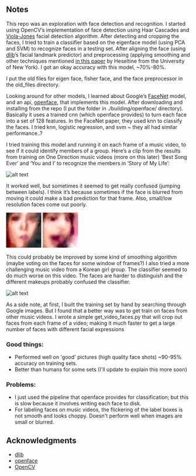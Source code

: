 ## Notes
This repo was an exploration with face detection and recognition. I started using OpenCV’s implementation of face detection using Haar Cascades and [Viola-Jones](https://sites.google.com/site/5kk73gpu2012/assignment/viola-jones-face-detection#TOC-Image-Pyramid) facial detection algorithm. After detecting and cropping the faces, I tried to train a classifier based on the eigenface model (using PCA and SVM) to recognize faces in a testing set. After aligning the face (using [dlib](https://github.com/davisking/dlib)’s facial landmark predictor) and preprocessing (applying smoothing and other techniques mentioned [in this paper](https://www.researchgate.net/publication/239084542_Evaluation_of_Image_Pre-Processing_Techniques_for_Eigenface_Based_Face_Recognition) by Heseltine from the University of New York). I got an okay accuracy with this model, ~70%-80%. 

I put the old files for eigen face, fisher face, and the face preprocessor in the old_files directory.

Looking around for other models, I learned about Google’s [FaceNet](https://arxiv.org/pdf/1503.03832.pdf) model, and an api, [openface](https://github.com/cmusatyalab/openface), that implements this model. After downloading and installing from the repo (I put the folder in ./building/openface/ directory). Basically it uses a trained cnn (which openface provides) to turn each face into a set of 128 features. In the FaceNet paper, they used knn to classify the faces. I tried knn, logistic regression, and svm ~ they all had similar performance..?

I tried training this model and running it on each frame of a music video, to see if it could identify members of a group. Here’s a clip from the results from training on One Direction music videos (more on this later) ‘Best Song Ever’ and ‘You and I’ to recognize the members in ‘Story of My Life’:


![alt text](https://github.com/jonathanshuai/face-detection-test/blob/master/project/records/story_of_my_life.gif?raw=true)

It worked well, but sometimes it seemed to get really confused (jumping between labels). I think it’s because sometimes if the face is blurred from moving it could make a bad prediction for that frame. Also, small/low resolution faces come out poorly.

![alt text](https://raw.githubusercontent.com/jonathanshuai/face-detection-test/master/project/records/25.jpg?token=AK2CHnqzMIcsFqBkOwDgJXaARPox6hHaks5aatzpwA%3D%3D)
![alt text](https://raw.githubusercontent.com/jonathanshuai/face-detection-test/master/project/records/29.jpg?token=AK2CHjg4Xa7_X8QGNVdcQ6Y3xsWHfSdyks5aat0RwA%3D%3D)

This could probably be improved by some kind of smoothing algorithm (maybe voting on the faces for some window of frames?)
I also tried a more challenging music video from a Korean girl group. The classifier seemed to do much worse on this video. The faces are harder to distinguish and the different makeups probably confused the classifier.

![alt text](https://github.com/jonathanshuai/face-detection-test/blob/master/project/records/last.gif?raw=true)

As a side note, at first, I built the training set by hand by searching through Google images. But I found that a better way was to get train on faces from other music videos. I wrote a simple get_video_faces.py that will crop out faces from each frame of a video; making it much faster to get a large number of faces with different facial expressions

### Good things:

* Performed well on 'good' pictures (high quality face shots) ~90-95% accuracy on training sets.
* Better than humans for some sets (I'll update to explain this more soon)

### Problems:

* I just used the pipeline that openface provides for classification; but this is slow because it involves writing each face to disk. 
* For labeling faces on music videos, the flickering of the label boxes is not smooth and looks choppy. Doesn't perform well when images are small or blurred.

## Acknowledgments

* [dlib](https://github.com/davisking/dlib)
* [openface](https://github.com/cmusatyalab/openface)
* [OpenCV](https://opencv.org/)
